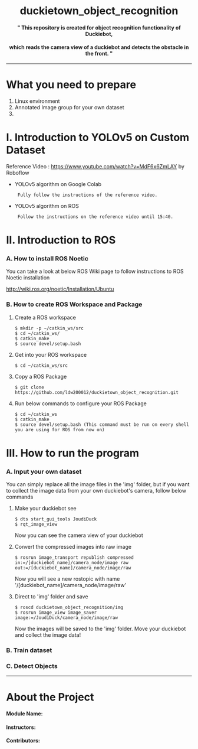 # <div align=center>duckietown_object_recognition</div>
#### <div align="center">" This repository is created for object recognition functionality of Duckiebot, </div>
#### <div align="center"> which reads the camera view of a duckiebot and detects the obstacle in the front. "</div>

***

# What you need to prepare
1. Linux environment
2. Annotated Image group for your own dataset
3. 

# I. Introduction to YOLOv5 on Custom Dataset
Reference Video : https://www.youtube.com/watch?v=MdF6x6ZmLAY by Roboflow

- YOLOv5 algorithm on Google Colab
       
       Fully follow the instructions of the reference video.

- YOLOv5 algorithm on ROS
       
       Follow the instructions on the reference video until 15:40.



# II. Introduction to ROS

### A. How to install ROS Noetic
You can take a look at below ROS Wiki page to follow instructions to ROS Noetic installation

http://wiki.ros.org/noetic/Installation/Ubuntu

### B. How to create ROS Workspace and Package
1. Create a ROS workspace

       $ mkdir -p ~/catkin_ws/src
       $ cd ~/catkin_ws/
       $ catkin_make
       $ source devel/setup.bash

2. Get into your ROS workspace

       $ cd ~/catkin_ws/src
       
3. Copy a ROS Package

       $ git clone https://github.com/ldw200012/duckietown_object_recognition.git

4. Run below commands to configure your ROS Package

       $ cd ~/catkin_ws
       $ catkin_make
       $ source devel/setup.bash (This command must be run on every shell you are using for ROS from now on)
       
# III. How to run the program

### A. Input your own dataset
You can simply replace all the image files in the 'img' folder, but if you want to collect the image data from your own duckiebot's camera, follow below commands
1. Make your duckiebot see
       
       $ dts start_gui_tools JoudiDuck
       $ rqt_image_view
   
   Now you can see the camera view of your duckiebot

2. Convert the compressed images into raw image

       $ rosrun image_transport republish compressed in:=/[duckiebot_name]/camera_node/image raw out:=/[duckiebot_name]/camera_node/image/raw
   
   Now you will see a new rostopic with name '/[duckiebot_name]/camera_node/image/raw'

3. Direct to 'img' folder and save

       $ roscd duckietown_object_recognition/img
       $ rosrun image_view image_saver image:=/JoudiDuck/camera_node/image/raw
       
   Now the images will be saved to the 'img' folder.
   Move your duckiebot and collect the image data!
  
### B. Train dataset

### C. Detect Objects 

***
# About the Project

#### Module Name: 
#### Instructors: 
#### Contributors: 


